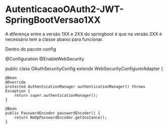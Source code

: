 # AutenticacaoOAuth2-JWT-SpringBootVersao1XX

A diferença entre a versão 1XX e 2XX do springboot é que na versão 2XX é necessário tem a classe abaixo para funcionar.

Dentro do pacote config

@Configuration
@EnableWebSecurity

public class OAuthSecurityConfig extends WebSecurityConfigurerAdapter {

	@Bean
	@Override
	protected AuthenticationManager authenticationManager() throws Exception {
		return super.authenticationManager();
	}

	@Bean
	public PasswordEncoder passwordEncoder() {
		return NoOpPasswordEncoder.getInstance();
	}
	
	 


